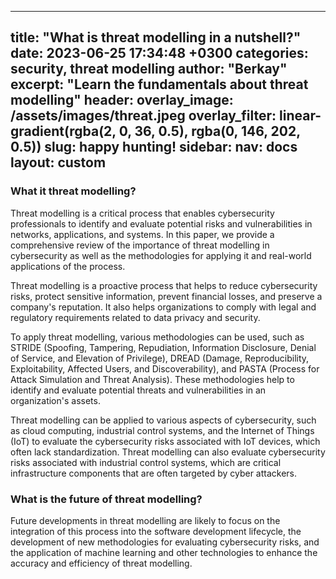 
---
title:  "What is threat modelling in a nutshell?"
date:   2023-06-25 17:34:48 +0300
categories: security, threat modelling
author: "Berkay"
excerpt: "Learn the fundamentals about threat modelling"
header:
    overlay_image: /assets/images/threat.jpeg
    overlay_filter: linear-gradient(rgba(2, 0, 36, 0.5), rgba(0, 146, 202, 0.5))
slug: happy hunting!
sidebar:
    nav: docs
layout: custom
---
### What it threat modelling?

Threat modelling is a critical process that enables cybersecurity professionals to identify and evaluate potential risks and vulnerabilities in networks, applications, and systems. In this paper, we provide a comprehensive review of the importance of threat modelling in cybersecurity as well as the methodologies for applying it and real-world applications of the process.

Threat modelling is a proactive process that helps to reduce cybersecurity risks, protect sensitive information, prevent financial losses, and preserve a company's reputation. It also helps organizations to comply with legal and regulatory requirements related to data privacy and security.

To apply threat modelling, various methodologies can be used, such as STRIDE (Spoofing, Tampering, Repudiation, Information Disclosure, Denial of Service, and Elevation of Privilege), DREAD (Damage, Reproducibility, Exploitability, Affected Users, and Discoverability), and PASTA (Process for Attack Simulation and Threat Analysis). These methodologies help to identify and evaluate potential threats and vulnerabilities in an organization's assets.

Threat modelling can be applied to various aspects of cybersecurity, such as cloud computing, industrial control systems, and the Internet of Things (IoT) to evaluate the cybersecurity risks associated with IoT devices, which often lack standardization. Threat modelling can also evaluate cybersecurity risks associated with industrial control systems, which are critical infrastructure components that are often targeted by cyber attackers.

### What is the future of threat modelling?

Future developments in threat modelling are likely to focus on the integration of this process into the software development lifecycle, the development of new methodologies for evaluating cybersecurity risks, and the application of machine learning and other technologies to enhance the accuracy and efficiency of threat modelling.
